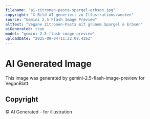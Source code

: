 ```yaml
---
filename: "ai-zitronen-pasta-spargel-erbsen.jpg"
copyright: "© Bild AI generiert zu Illustrationszwecken"
source: "Gemini 2.5 Flash Image Preview"
altText: "Vegane Zitronen-Pasta mit grünem Spargel & Erbsen"
aiGenerated: true
model: "gemini-2.5-flash-image-preview"
uploadDate: "2025-09-04T11:22:09.426Z"
---
```


# AI Generated Image

This image was generated by gemini-2.5-flash-image-preview for VeganBlatt.

## Copyright
© AI Generated - for illustration

